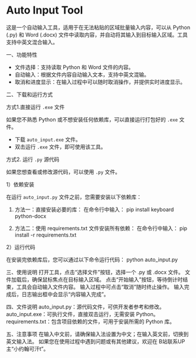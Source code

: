 # Auto Input Tool

这是一个自动输入工具，适用于在无法粘贴的区域批量输入内容，可以从 Python (.py) 和 Word (.docx) 文件中读取内容，并自动将其输入到目标输入区域。工具支持中英文混合输入。

一、功能特性

- 文件选择：支持读取 Python 和 Word 文件的内容。
- 自动输入：根据文件内容自动输入文本，支持中英文混输。
- 取消和进度显示：在输入过程中可以随时取消操作，并提供实时进度显示。

二、下载和运行方式

方式1.直接运行 `.exe` 文件

如果您不熟悉 Python 或不想安装任何依赖库，可以直接运行打包好的 `.exe` 文件。

- 下载 `auto_input.exe` 文件。
- 双击运行 `.exe` 文件，即可使用该工具。

方式2. 运行 `.py` 源代码

如果您想查看或修改源代码，可以使用 `.py` 文件。

1）依赖安装

在运行 `auto_input.py` 文件之前，您需要安装以下依赖库：

1. 方法一：直接安装必要的库：
   在命令行中输入：
   pip install keyboard python-docx

2. 方法二：使用 requirements.txt 文件安装所有依赖：
   在命令行中输入：
   pip install -r requirements.txt

2）运行代码

在安装完依赖库后，您可以通过以下命令运行代码：
python auto_input.py

三、使用说明
打开工具，点击“选择文件”按钮，选择一个 .py 或 .docx 文件。
文件加载后，确保鼠标焦点在目标输入区域。
点击“开始输入”按钮，等待倒计时结束，工具会自动输入文件内容。
输入过程中可点击“取消”随时终止操作。
输入完成后，日志输出框中会显示“内容输入完成”。

四、文件说明
auto_input.py：源代码文件，可供开发者参考和修改。
auto_input.exe：可执行文件，直接双击运行，无需安装 Python。
requirements.txt：包含项目依赖的文件，可用于安装所需的 Python 库。

五、注意事项
在输入中文前，请确保输入法设置为中文；在输入英文前，切换到英文输入法。
如果您在使用过程中遇到问题或有其他建议，欢迎在 B站联系UP主“小约翰可汗t”。

